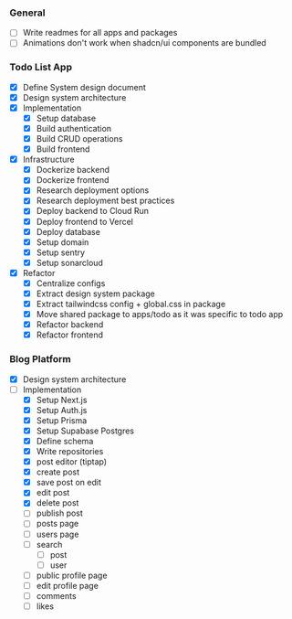 ### General

- [ ] Write readmes for all apps and packages
- [ ] Animations don't work when shadcn/ui components are bundled

### Todo List App

- [x] Define System design document
- [x] Design system architecture
- [x] Implementation
  - [x] Setup database
  - [x] Build authentication
  - [x] Build CRUD operations
  - [x] Build frontend
- [x] Infrastructure
  - [x] Dockerize backend
  - [x] Dockerize frontend
  - [x] Research deployment options
  - [x] Research deployment best practices
  - [x] Deploy backend to Cloud Run
  - [x] Deploy frontend to Vercel
  - [x] Deploy database
  - [x] Setup domain
  - [x] Setup sentry
  - [x] Setup sonarcloud
- [x] Refactor
  - [x] Centralize configs
  - [x] Extract design system package
  - [x] Extract tailwindcss config + global.css in package
  - [x] Move shared package to apps/todo as it was specific to todo app
  - [x] Refactor backend
  - [x] Refactor frontend

### Blog Platform

- [x] Design system architecture
- [ ] Implementation
  - [x] Setup Next.js
  - [x] Setup Auth.js
  - [x] Setup Prisma
  - [x] Setup Supabase Postgres
  - [x] Define schema
  - [x] Write repositories
  - [x] post editor (tiptap)
  - [x] create post
  - [x] save post on edit
  - [x] edit post
  - [x] delete post
  - [ ] publish post
  - [ ] posts page
  - [ ] users page
  - [ ] search
    - [ ] post
    - [ ] user
  - [ ] public profile page
  - [ ] edit profile page
  - [ ] comments
  - [ ] likes
